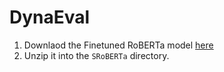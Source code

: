 # DynaEval


1. Downlaod the Finetuned RoBERTa model [here](https://drive.google.com/file/d/1jQ3MqJ1GVE1LXpqZeTmJFMVuYlLOurqe/view?usp=sharing)
2. Unzip it into the `SRoBERTa` directory.
